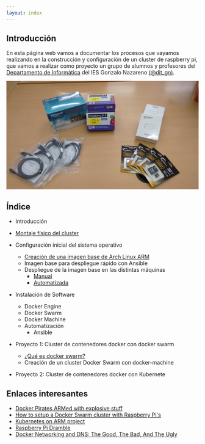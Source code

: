 ```yaml
---
layout: index
---
```


## Introducción

En esta página web vamos a documentar los procesos que vayamos realizando en la construcción y configuración de un cluster de raspberry pi, que vamos a realizar como proyecto un grupo de alumnos y profesores del [Departamento de Informática](http://informatica.gonzalonazareno.org) del IES Gonzalo Nazareno [(@dit_gn)](https://twitter.com/dit_GN).

![Comenzamos...](img/01.jpg)

## Índice

* Introducción
* [Montaje físico del cluster](hardware)
* Configuración inicial del sistema operativo
  * [Creación de una imagen base de Arch Linux ARM](imagen_base)
  * Imagen base para despliegue rápido con Ansible
  * Despliegue de la imagen base en las distintas máquinas
    * [Manual](instalacion)
    * [Automatizada](script)

* Instalación de Software
  * Docker Engine
  * Docker Swarm
  * Docker Machine
  * Automatización
    * Ansible

* Proyecto 1: Cluster de contenedores docker con docker swarm
	* [¿Qué es docker swarm?](swarm)
	* Creación de un cluster Docker Swarm con docker-machine
* Proyecto 2: Cluster de contenedores docker con Kubernete

## Enlaces interesantes

* [Docker Pirates ARMed with explosive stuff](http://blog.hypriot.com/)
* [How to setup a Docker Swarm cluster with Raspberry Pi's](http://blog.hypriot.com/post/how-to-setup-rpi-docker-swarm/)
* [Kubernetes on ARM project](https://github.com/luxas/kubernetes-on-arm)
* [Raspberry Pi Dramble](http://www.pidramble.com/)
* [Docker Networking and DNS: The Good, The Bad, And The Ugly](https://technologyconversations.com/2016/04/25/docker-networking-and-dns-the-good-the-bad-and-the-ugly/)
